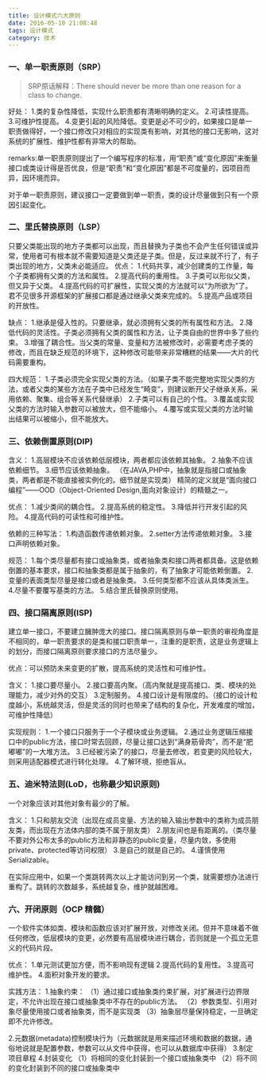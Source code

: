 ```yaml
---
title: 设计模式六大原则
date: 2016-05-10 21:08:48
tags: 设计模式
category: 技术
---
```

### 一、单一职责原则（SRP）

> SRP原话解释：There should never be more than one reason for a class to
> change.

好处：
1.类的复杂性降低，实现什么职责都有清晰明确的定义。
2.可读性提高。
3.可维护性提高。
4.变更引起的风险降低。变更是必不可少的，如果接口是单一职责做得好，一个接口修改只对相应的实现类有影响，对其他的接口无影响，这对系统的扩展性、维护性都有非常大的帮助。
 
remarks:单一职责原则提出了一个编写程序的标准，用“职责”或“变化原因”来衡量接口或类设计得是否优良，但是“职责”和“变化原因”都是不可度量的，因项目而异，因环境而异。
 
对于单一职责原则，建议接口一定要做到单一职责，类的设计尽量做到只有一个原因引起变化。
 <!-- more -->
 
### 二、里氏替换原则（LSP）
只要父类能出现的地方子类都可以出现，而且替换为子类也不会产生任何错误或异常，使用者可有根本就不需要知道是父类还是子类。但是，反过来就不行了，有子类出现的地方，父类未必能适应。
优点：
1.代码共享，减少创建类的工作量，每个子类都拥有父类的方法和属性。
2.提高代码的重用性。
3.子类可以形似父类，但又异于父类。
4.提高代码的可扩展性，实现父类的方法就可以“为所欲为”了。君不见很多开源框架的扩展接口都是通过继承父类来完成的。
5.提高产品或项目的开放性。
 
缺点：
1.继承是侵入性的。只要继承，就必须拥有父类的所有属性和方法。
2.降低代码的灵活性。子类必须拥有父类的属性和方法，让子类自由的世界中多了些约束。
3.增强了耦合性。当父类的常量、变量和方法被修改时，必需要考虑子类的修改，而且在缺乏规范的环境下，这种修改可能带来非常糟糕的结果——大片的代码需要重构。
 
四大规范：
1.子类必须完全实现父类的方法。（如果子类不能完整地实现父类的方法，或者父类的某些方法在子类中已经发生“畸变”，则建议断开父子继承关系，采用依赖、聚集、组合等关系代替继承）
2.子类可以有自己的个性。
3.覆盖或实现父类的方法时输入参数可以被放大，但不能缩小。
4.覆写或实现父类的方法时输出结果可以被缩小，但不能放大。
 
 
### 三、依赖倒置原则(DIP)
含义：
1.高层模块不应该依赖低层模块，两者都应该依赖其抽象。
2.抽象不应该依赖细节。
3.细节应该依赖抽象。
（在JAVA,PHP中，抽象就是指接口或抽象类，两者都是不能直接被实例化的。细节就是实现类）
精简的定义就是“面向接口编程”——OOD（Object-Oriented Design,面向对象设计）的精髓之一。
 
优点：
1.减少类间的耦合性。
2.提高系统的稳定性。
3.降低并行开发引起的风险。
4.提高代码的可读性和可维护性。
 
依赖的三种写法：
1.构造函数传递依赖对象。
2.setter方法传递依赖对象。
3.接口声明依赖对象。
 
规范：
1.每个类尽量都有接口或抽象类，或者抽象类和接口两者都具备。这是依赖倒置的基本要求，接口和抽象类都是属于抽象的，有了抽象才可能依赖倒置。
2.变量的表面类型尽量是接口或者是抽象类。
3.任何类型都不应该从具体类派生。
4.尽量不要覆写基类的方法。
5.结合里氏替换原则使用。
 
### 四、接口隔离原则(ISP)
建立单一接口，不要建立臃肿庞大的接口。接口隔离原则与单一职责的审视角度是不相同的，单一职责要求的是类和接口职责单一，注重的是职责，这是业务逻辑上的划分，而接口隔离原则要求接口的方法尽量少。
 
优点：可以预防未来变更的扩散，提高系统的灵活性和可维护性。
 
含义：
1.接口要尽量小。
2.接口要高内聚。（高内聚就是提高接口、类、模块的处理能力，减少对外的交互）
3.定制服务。
4.接口设计是有限度的。（接口的设计粒度越小，系统越灵活，但是灵活的同时也带来了结构的复杂化，开发难度的增加，可维护性降低）
 
实现规则：
1.一个接口只服务于一个子模块或业务逻辑。
2.通过业务逻辑压缩接口中的public方法，接口时常去回顾，尽量让接口达到“满身筋骨肉”，而不是“肥嘟嘟”的一大堆方法。
3.已经被污染了的接口，尽量去修改，若变更的风险较大，则采用适配器模式进行转化处理。
4.了解环境，拒绝盲从。
 
### 五、迪米特法则(LoD，也称最少知识原则)
 一个对象应该对其他对象有最少的了解。
 
含义：
1.只和朋友交流（出现在成员变量、方法的输入输出参数中的类称为成员朋友类，而出现在方法体内部的类不属于朋友类）
2.朋友间也是有距离的。（类尽量不要对外公布太多的public方法和非静态的public变量，尽量内敛，多使用private、protected等访问权限）
3.是自己的就是自己的。
4.谨慎使用Serializable。
 
在实际应用中，如果一个类跳转两次以上才能访问到另一个类，就需要想办法进行重构了。跳转的次数越多，系统越复杂，维护就越困难。
 
 
### 六、开闭原则（OCP 精髓）
一个软件实体如类、模块和函数应该对扩展开放，对修改关闭。但并不意味着不做任何修改，低层模块的变更，必然要有高层模块进行耦合，否则就是一个孤立无意义的代码片段。
 
优点：
1.单元测试更加方便，而不影响现有逻辑
2.提高代码的复用性。
3.提高可维护性。
4.面积对象开发的要求。
 
实践方法：
1.抽象约束：
（1）通过接口或抽象类约束扩展，对扩展进行边界限定，不允许出现在接口或抽象类中不存在的public方法。
（2）参数类型、引用对象尽量使用接口或者抽象类，而不是实现类
（3）抽象层尽量保持稳定，一旦确定即不允许修改。
 
2.元数据(metadata)控制模块行为（元数据就是用来描述环境和数据的数据，通俗地说就是配置参数，参数可以从文件中获得，也可以从数据库中获得）
3.制定项目章程
4.封装变化
（1）将相同的变化封装到一个接口或抽象类中
（2）将不同的变化封装到不同的接口或抽象类中
